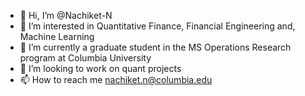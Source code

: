 - 👋 Hi, I’m @Nachiket-N
- 👀 I’m interested in Quantitative Finance, Financial Engineering and, Machine Learning
- 🌱 I’m currently a graduate student in the MS Operations Research program at Columbia University
- 💞️ I’m looking to work on quant projects
- 📫 How to reach me nachiket.n@columbia.edu

<!---
Nachiket-N/Nachiket-N is a ✨ special ✨ repository because its `README.md` (this file) appears on your GitHub profile.
You can click the Preview link to take a look at your changes.
--->
